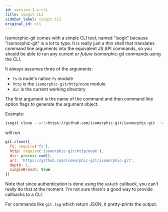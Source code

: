 ```yaml
---
id: version-1.x-cli
title: isogit CLI
sidebar_label: isogit CLI
original_id: cli
---
```


Isomorphic-git comes with a simple CLI tool, named "isogit" because "isomorphic-git" is a lot to type.
It is really just a thin shell that translates command line arguments into the equivalent JS API commands,
so you should be able to run any current *or future* isomorphic-git commands using the CLI.

It always assumes three of the arguments:
- `fs` is node's native `fs` module
- `http` is the `isomorphic-git/http/node` module
- `dir` is the current working directory

The first argument is the name of the command and then command line option flags to generate the argument object.

Example:

```sh
isogit clone --url=https://github.com/isomorphic-git/isomorphic-git --depth=1 --singleBranch
```

will run

```js
git.clone({
  fs: require('fs'),
  http: require('isomorphic-git/http/node'),
  dir: process.cwd(),
  url: 'https://github.com/isomorphic-git/isomorphic-git',
  depth: 1,
  singleBranch: true
})
```

Note that since authentication is done using the `onAuth` callback, you can't really do that at the moment.
I'm not sure there's a good way to provide callbacks to a CLI.

For commands like `git.log` which return JSON, it pretty-prints the output.
